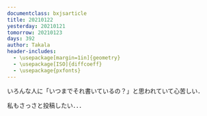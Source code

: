 ```yaml
---
documentclass: bxjsarticle
title: 20210122
yesterday: 20210121
tomorrow: 20210123
days: 392
author: Takala
header-includes:
  - \usepackage[margin=1in]{geometry}
  - \usepackage[ISO]{diffcoeff}
  - \usepackage{pxfonts}
---
```




いろんな人に「いつまでそれ書いているの？」と思われていて心苦しい．


私もさっさと投稿したい．．．